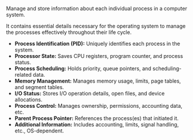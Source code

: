 Manage and store information about each individual process in a computer system. 

It contains essential details necessary for the operating system to manage the processes effectively throughout their life cycle.


- **Process Identification (PID):** Uniquely identifies each process in the system.
- **Processor State:** Saves CPU registers, program counter, and process status.
- **Process Scheduling:** Holds priority, queue pointers, and scheduling-related data.
- **Memory Management:** Manages memory usage, limits, page tables, and segment tables.
- **I/O Status:** Stores I/O operation details, open files, and device allocations.
- **Process Control:** Manages ownership, permissions, accounting data, etc.
- **Parent Process Pointer:** References the process(es) that initiated it.
- **Additional Information:** Includes accounting, limits, signal handling, etc., OS-dependent.